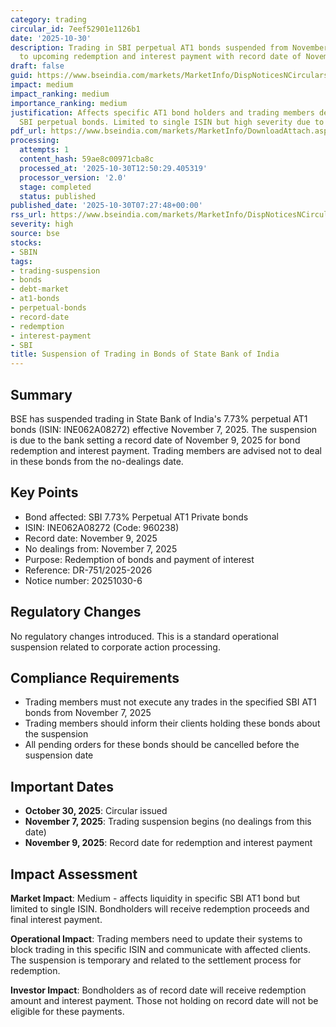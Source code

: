 ```yaml
---
category: trading
circular_id: 7eef52901e1126b1
date: '2025-10-30'
description: Trading in SBI perpetual AT1 bonds suspended from November 7, 2025 due
  to upcoming redemption and interest payment with record date of November 9, 2025.
draft: false
guid: https://www.bseindia.com/markets/MarketInfo/DispNoticesNCirculars.aspx?Noticeid={541FC41B-29A2-47B2-A0F7-D42EF080F9C0}&noticeno=20251030-6&dt=10/30/2025&icount=6&totcount=26&flag=0
impact: medium
impact_ranking: medium
importance_ranking: medium
justification: Affects specific AT1 bond holders and trading members dealing with
  SBI perpetual bonds. Limited to single ISIN but high severity due to trading suspension.
pdf_url: https://www.bseindia.com/markets/MarketInfo/DownloadAttach.aspx?id=20251030-6&attachedId=
processing:
  attempts: 1
  content_hash: 59ae8c00971cba8c
  processed_at: '2025-10-30T12:50:29.405319'
  processor_version: '2.0'
  stage: completed
  status: published
published_date: '2025-10-30T07:27:48+00:00'
rss_url: https://www.bseindia.com/markets/MarketInfo/DispNoticesNCirculars.aspx?Noticeid={541FC41B-29A2-47B2-A0F7-D42EF080F9C0}&noticeno=20251030-6&dt=10/30/2025&icount=6&totcount=26&flag=0
severity: high
source: bse
stocks:
- SBIN
tags:
- trading-suspension
- bonds
- debt-market
- at1-bonds
- perpetual-bonds
- record-date
- redemption
- interest-payment
- SBI
title: Suspension of Trading in Bonds of State Bank of India
---
```


## Summary

BSE has suspended trading in State Bank of India's 7.73% perpetual AT1 bonds (ISIN: INE062A08272) effective November 7, 2025. The suspension is due to the bank setting a record date of November 9, 2025 for bond redemption and interest payment. Trading members are advised not to deal in these bonds from the no-dealings date.

## Key Points

- Bond affected: SBI 7.73% Perpetual AT1 Private bonds
- ISIN: INE062A08272 (Code: 960238)
- Record date: November 9, 2025
- No dealings from: November 7, 2025
- Purpose: Redemption of bonds and payment of interest
- Reference: DR-751/2025-2026
- Notice number: 20251030-6

## Regulatory Changes

No regulatory changes introduced. This is a standard operational suspension related to corporate action processing.

## Compliance Requirements

- Trading members must not execute any trades in the specified SBI AT1 bonds from November 7, 2025
- Trading members should inform their clients holding these bonds about the suspension
- All pending orders for these bonds should be cancelled before the suspension date

## Important Dates

- **October 30, 2025**: Circular issued
- **November 7, 2025**: Trading suspension begins (no dealings from this date)
- **November 9, 2025**: Record date for redemption and interest payment

## Impact Assessment

**Market Impact**: Medium - affects liquidity in specific SBI AT1 bond but limited to single ISIN. Bondholders will receive redemption proceeds and final interest payment.

**Operational Impact**: Trading members need to update their systems to block trading in this specific ISIN and communicate with affected clients. The suspension is temporary and related to the settlement process for redemption.

**Investor Impact**: Bondholders as of record date will receive redemption amount and interest payment. Those not holding on record date will not be eligible for these payments.